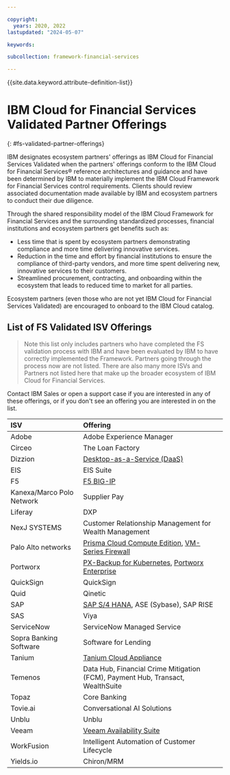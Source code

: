 ```yaml
---

copyright:
  years: 2020, 2022
lastupdated: "2024-05-07"

keywords:

subcollection: framework-financial-services

---
```


{{site.data.keyword.attribute-definition-list}}

# IBM Cloud for Financial Services Validated Partner Offerings
{: #fs-validated-partner-offerings}

IBM designates ecosystem partners' offerings as IBM Cloud for Financial Services Validated when the partners' offerings conform to the IBM Cloud for Financial Services® reference architectures and guidance and have been determined by IBM to materially implement the IBM Cloud Framework for Financial Services control requirements. Clients should review associated documentation made available by IBM and ecosystem partners to conduct their due diligence.

Through the shared responsibility model of the IBM Cloud Framework for Financial Services and the surrounding standardized
processes, financial institutions and ecosystem partners get benefits such as:

 - Less time that is spent by ecosystem partners demonstrating compliance and more time delivering innovative services.
 - Reduction in the time and effort by financial institutions to ensure the compliance of third-party vendors, and more time spent delivering new, innovative services to their customers.
 - Streamlined procurement, contracting, and onboarding within the ecosystem that leads to reduced time to market for all parties.

Ecosystem partners (even those who are not yet IBM Cloud for Financial Services Validated) are encouraged to onboard to the IBM Cloud catalog.

## List of FS Validated ISV Offerings

> Note this list only includes partners who have completed the FS validation process with IBM and have been evaluated by IBM to have correctly implemented the Framework. Partners going through the process now are not listed.  There are also many more ISVs and Partners not listed here that make up the broader ecosystem of IBM Cloud for Financial Services.

Contact IBM Sales or open a support case if you are interested in any of these offerings, or if you don't see an offering you are interested in on the list.


| ISV        | Offering |
| :------------- |:-------------|
| Adobe     | Adobe Experience Manager |
| Circeo      | The Loan Factory      |
| Dizzion      | [Desktop-as-a-Service (DaaS)](https://cloud.ibm.com/catalog/services/dizzion-daas)    |
| EIS | EIS Suite  |
| F5 | [F5 BIG-IP](https://cloud.ibm.com/catalog/content/ibmcloud_schematics_bigip_multinic_declared-1.0)      |
| Kanexa/Marco Polo Network     | Supplier Pay      |
| Liferay     | DXP     |
| NexJ SYSTEMS      |  Customer Relationship Management for Wealth Management   |
| Palo Alto networks      | [Prisma Cloud Compute Edition](https://cloud.ibm.com/catalog/content/prisma-cloud-compute-console-operator-808cf452-b9f9-4a62-bcd7-abb36e53ff1a-global), [VM-Series Firewall](https://cloud.ibm.com/catalog/content/ibmcloud-vmseries-1.9)      |
| Portworx      | [PX-Backup for Kubernetes](https://cloud.ibm.com/catalog/services/px-backup-for-kubernetes), [Portworx Enterprise](https://cloud.ibm.com/catalog/services/portworx-enterprise)   |
| QuickSign     | QuickSign     |
| Quid     | Qinetic    |
| SAP       | [SAP S/4 HANA](https://cloud.ibm.com/catalog/content/content-ibm-sap-vpc-automation-s4hana-ec60f4ee-c27d-4bcb-8aef-dee83a3f2659-global), ASE (Sybase), SAP RISE      |
| SAS     |  Viya     |
| ServiceNow      | ServiceNow Managed Service  |
| Sopra Banking Software    | Software for Lending    |
| Tanium      | [Tanium Cloud Appliance](https://cloud.ibm.com/catalog/content/tan-pycatalog-1.0-82ac26b1-d93e-4a11-98c9-d1fc0e09921e-global)      |
| Temenos     | Data Hub, Financial Crime Mitigation (FCM), Payment Hub, Transact, WealthSuite   |
| Topaz     |  Core Banking  |
| Tovie.ai   |  Conversational AI Solutions  |
| Unblu   | Unblu   |
| Veeam   | [Veeam Availability Suite](https://cloud.ibm.com/infrastructure/vmware-solutions/console/newserviceentry/VeeamVM/vcs_nsx_t)   |
| WorkFusion   | Intelligent Automation of Customer Lifecycle   |
| Yields.io   | Chiron/MRM   |
